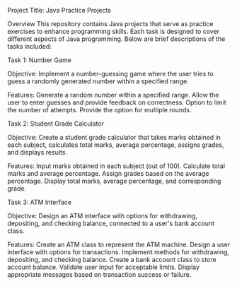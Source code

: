 Project Title: Java Practice Projects

Overview
This repository contains Java projects that serve as practice exercises to enhance programming skills. Each task is designed to cover different aspects of Java programming. Below are brief descriptions of the tasks included:

Task 1: Number Game

Objective:
Implement a number-guessing game where the user tries to guess a randomly generated number within a specified range.

Features:
Generate a random number within a specified range.
Allow the user to enter guesses and provide feedback on correctness.
Option to limit the number of attempts.
Provide the option for multiple rounds.

Task 2: Student Grade Calculator

Objective:
Create a student grade calculator that takes marks obtained in each subject, calculates total marks, average percentage, assigns grades, and displays results.

Features:
Input marks obtained in each subject (out of 100).
Calculate total marks and average percentage.
Assign grades based on the average percentage.
Display total marks, average percentage, and corresponding grade.

Task 3: ATM Interface

Objective:
Design an ATM interface with options for withdrawing, depositing, and checking balance, connected to a user's bank account class.

Features:
Create an ATM class to represent the ATM machine.
Design a user interface with options for transactions.
Implement methods for withdrawing, depositing, and checking balance.
Create a bank account class to store account balance.
Validate user input for acceptable limits.
Display appropriate messages based on transaction success or failure.
